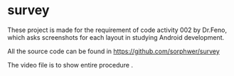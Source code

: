# survey
These project is made for the requirement of code activity 002 by Dr.Feno, which asks screenshots for each layout in studying Android development.

All the source code can be found in https://github.com/sorphwer/survey

The video file is to show entire procedure .
